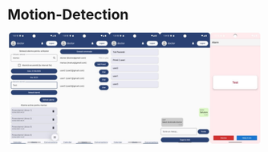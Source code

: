 ﻿# Motion-Detection
![image alt](https://github.com/DobreaMariusDorian10/PillWatch/blob/e1ae1db86eae2fbba22a5c2f782d8ec8b8ffad5b/PillWatch.jpg)
